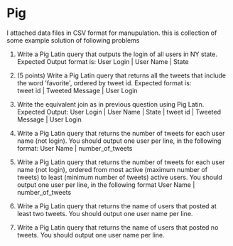 # Pig
I attached data files in CSV format for manupulation.
this is collection of some example solution of following problems

1. Write a Pig Latin query that outputs the login of all users in NY state. Expected Output format is:
                           User Login	| User Name |	State
                           
2. (5 points) Write a Pig Latin query that returns all the tweets that include the word 'favorite', ordered by tweet id.
  Expected format is:                              
                        tweet id	| Tweeted Message | 	User Login
                        
3. Write the equivalent join as in previous question using Pig Latin.
    Expected Output:
       User Login	| User Name | 	State	| tweet id	| Tweeted Message	| User Login
       

4. Write a Pig Latin query that returns the number of tweets for each user name (not login). You should output one user per line, in the following format: 
             User Name | number_of_tweets
             
5. Write a Pig Latin query that returns the number of tweets for each user name (not login), ordered from most active (maximum number of tweets) to least  (minimum number of tweets) active users. You should output one user per line, in the following format
           User Name | number_of_tweets
           
6. Write a Pig Latin query that returns the name of users that posted at least two tweets. You should output one user name per line.

7. Write a Pig Latin query that returns the name of users that posted no tweets. You should output one user name per line.
 
